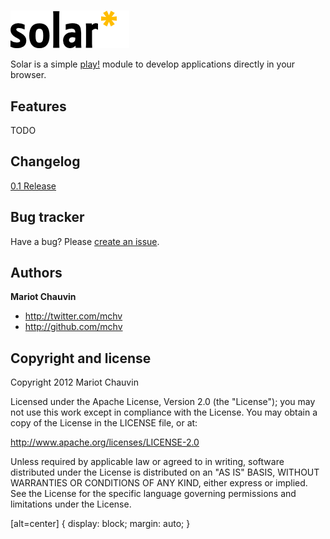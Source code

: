 #

![logo](http://github.com/mchv/solar/raw/master/documentation/images/logo.png)

Solar is a simple [play!](http://www.playframework.org/) module to develop applications directly in your browser.

## Features

TODO

## Changelog

[0.1 Release](./documentation/changelog/0.1-release.textile) 

## Bug tracker

Have a bug? Please [create an issue](https://github.com/mchv/solar/issues).

## Authors

**Mariot Chauvin**

+ http://twitter.com/mchv
+ http://github.com/mchv

## Copyright and license

Copyright 2012 Mariot Chauvin

Licensed under the Apache License, Version 2.0 (the "License");
you may not use this work except in compliance with the License.
You may obtain a copy of the License in the LICENSE file, or at:

   http://www.apache.org/licenses/LICENSE-2.0

Unless required by applicable law or agreed to in writing, software
distributed under the License is distributed on an "AS IS" BASIS,
WITHOUT WARRANTIES OR CONDITIONS OF ANY KIND, either express or implied.
See the License for the specific language governing permissions and
limitations under the License.


[alt=center] {
    display: block;
    margin: auto;
}